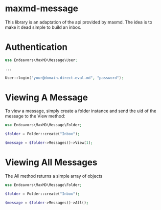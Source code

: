 # maxmd-message

This library is an adaptation of the api provided by maxmd. The idea is to make it dead simple to build an inbox.

# Authentication

```php
use Endeavors\MaxMD\Message\User;

...

User::login("your@domain.direct.eval.md", "password");
```

# Viewing A Message

To view a message, simply create a folder instance and send the uid of the message to the View method:

```php
use Endeavors\MaxMD\Message\Folder;

$folder = Folder::create("Inbox");

$message = $folder->Messages()->View(1);
```

# Viewing All Messages

The All method returns a simple array of objects

```php
use Endeavors\MaxMD\Message\Folder;

$folder = Folder::create("Inbox");

$message = $folder->Messages()->All();
```
